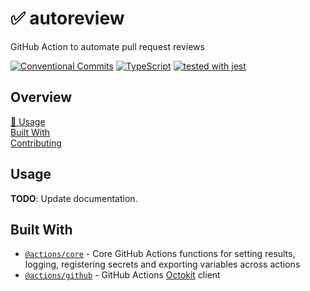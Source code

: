 # :white_check_mark: autoreview

GitHub Action to automate pull request reviews

[![Conventional Commits](https://img.shields.io/badge/Conventional%20Commits-1.0.0-yellow.svg)](https://conventionalcommits.org)
[![TypeScript](https://badgen.net/badge/-/typescript?icon=typescript&label)](https://www.typescriptlang.org/)
[![tested with jest](https://img.shields.io/badge/tested_with-jest-99424f.svg)](https://github.com/facebook/jest)

## Overview

[🚧 Usage](#usage)  
[Built With](#built-with)  
[Contributing](CONTRIBUTING.md)

## Usage

**TODO**: Update documentation.

## Built With

- [`@actions/core`][1] - Core GitHub Actions functions for setting results,
  logging, registering secrets and exporting variables across actions
- [`@actions/github`][2] - GitHub Actions [Octokit][3] client

[1]: https://github.com/actions/toolkit/tree/master/packages/core
[2]: https://github.com/actions/toolkit/tree/master/packages/github
[3]: https://octokit.github.io/rest.js/v18
